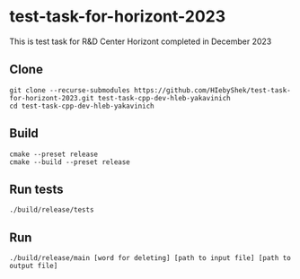 # test-task-for-horizont-2023
This is test task for R&amp;D Center Horizont completed in December 2023

## Clone
    git clone --recurse-submodules https://github.com/HIebyShek/test-task-for-horizont-2023.git test-task-cpp-dev-hleb-yakavinich
    cd test-task-cpp-dev-hleb-yakavinich
    
## Build
    cmake --preset release
    cmake --build --preset release

## Run tests
    ./build/release/tests

## Run
    ./build/release/main [word for deleting] [path to input file] [path to output file]
    
